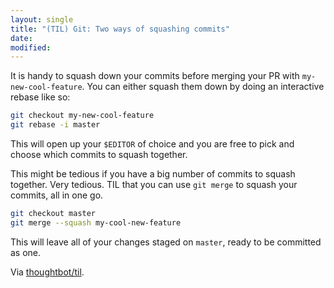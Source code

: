 ```yaml
---
layout: single
title: "(TIL) Git: Two ways of squashing commits"
date:
modified:
---
```


It is handy to squash down your commits before merging your PR with
`my-new-cool-feature`. You can either squash them down by doing an interactive
rebase like so:

```bash
git checkout my-new-cool-feature
git rebase -i master
```

This will open up your `$EDITOR` of choice and you are free to pick and choose
which commits to squash together.

This might be tedious if you have a big number of commits to squash together.
Very tedious. TIL that you can use `git merge` to squash your commits, all in
one go.

```bash
git checkout master
git merge --squash my-cool-new-feature
```

This will leave all of your changes staged on `master`, ready to be committed as
one.

Via [thoughtbot/til](https://github.com/thoughtbot/til).
